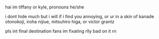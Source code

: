hai im tiffany or kyle, pronouns he/she

i dont hide much but i will if i find you annoying, or ur in a skin of kanade otonokoji, iroha nijiue, mitsuhiro higa, or victor grantz

pls int final destination fans im fixating rlly bad on it rn
<!--
**BILLYLENZ/BILLYLENZ** is a ✨ _special_ ✨ repository because its `README.md` (this file) appears on your GitHub profile.

Here are some ideas to get you started:

- 🔭 I’m currently working on ...
- 🌱 I’m currently learning ...
- 👯 I’m looking to collaborate on ...
- 🤔 I’m looking for help with ...
- 💬 Ask me about ...
- 📫 How to reach me: ...
- 😄 Pronouns: ...
- ⚡ Fun fact: ...
-->
